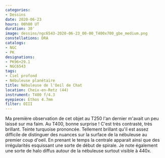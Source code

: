 ```yaml
---
categories:
- Dessins
date: 2020-06-23
hours: 00h00 UT
duration: 30'
image: dessins/ngc6543-2020-06-23_00-00_T400x700_gbe_medium.png
constellations: DRA
catalogs:
- NGC
- PK
designations:
- PK96+29.1
- NGC6543
tags:
- Ciel profond
- Nébuleuse planétaire
title: Nébuleuse de l'Oeil de Chat
location: Cheix-en-Retz (44)
instrument: T400 f/4.3
eyepiece: Ethos 4.7mm 
filter: OIII
---
```

Ma première observation de cet objet au T250 l'an dernier m'avait un peu laissé sur ma faim. Au T400, bonne surprise ! C'est très contrasté, très brillant. Teinte turquoise prononcée. Tellement brillant qu'il est assez difficile de distinguer des nuances sur la surface de la nébuleuse au premier coup d'oeil. En prenant le temps la centrale apparait ainsi que des irrégularités esquissant une sorte de début de spirale. Je note également une sorte de halo diffus autour de la nébuleuse surtout visible à 440x.
